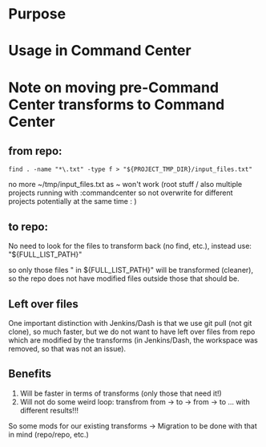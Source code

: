 # Purpose

# Usage in Command Center

# Note on moving pre-Command Center transforms to Command Center


## from repo: 
    find . -name "*\.txt" -type f > "${PROJECT_TMP_DIR}/input_files.txt"

no more ~/tmp/input_files.txt as ~ won't work (root stuff /  also multiple projects running with :commandcenter so not overwrite for different projects potentially at the same time : )

## to repo:

No need to look for the files to transform back (no find, etc.), instead use: "${FULL_LIST_PATH}"

so only those files " in ${FULL_LIST_PATH}" will be transformed (cleaner), so the repo does not have modified files outside those that should be.

## Left over files
One important distinction with Jenkins/Dash is that we use git pull (not git clone), so much faster, but we do not want to have left over files from repo which are modified by the transforms (in Jenkins/Dash, the workspace was removed, so that was not an issue).

## Benefits
1. Will be faster in terms of transforms (only those that need it!)
2. Will not do some weird loop: transfrom from -> to -> from -> to ... with different results!!!

So some mods for our existing transforms -> Migration to be done with that in mind (repo/repo, etc.)
